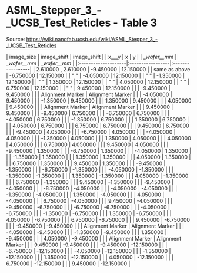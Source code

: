 # ASML_Stepper_3_-_UCSB_Test_Reticles - Table 3

Source: https://wiki.nanofab.ucsb.edu/wiki/ASML_Stepper_3_-_UCSB_Test_Reticles

| image_size          | image_shift      | image_shift      |
| x___y               | x                | y                |
| __wafer__mm_        | __wafer__mm_     | __wafer__mm_     |
|:--------------------|:-----------------|:-----------------|
| 2.610000 , 2.610000 | -9.450000        | 12.150000        |
| same as above       | -6.750000        | 12.150000        |
| " "                 | -4.050000        | 12.150000        |
| " "                 | -1.350000        | 12.150000        |
| " "                 | 1.350000         | 12.150000        |
| " "                 | 4.050000         | 12.150000        |
| " "                 | 6.750000         | 12.150000        |
| " "                 | 9.450000         | 12.150000        |
|                     | -9.450000        | 9.450000         |
|                     | Alignment Marker | Alignment Marker |
|                     | -4.050000        | 9.450000         |
|                     | -1.350000        | 9.450000         |
|                     | 1.350000         | 9.450000         |
|                     | 4.050000         | 9.450000         |
|                     | Alignment Marker | Alignment Marker |
|                     | 9.450000         | 9.450000         |
|                     | -9.450000        | 6.750000         |
|                     | -6.750000        | 6.750000         |
|                     | -4.050000        | 6.750000         |
|                     | -1.350000        | 6.750000         |
|                     | 1.350000         | 6.750000         |
|                     | 4.050000         | 6.750000         |
|                     | 6.750000         | 6.750000         |
|                     | 9.450000         | 6.750000         |
|                     | -9.450000        | 4.050000         |
|                     | -6.750000        | 4.050000         |
|                     | -4.050000        | 4.050000         |
|                     | -1.350000        | 4.050000         |
|                     | 1.350000         | 4.050000         |
|                     | 4.050000         | 4.050000         |
|                     | 6.750000         | 4.050000         |
|                     | 9.450000         | 4.050000         |
|                     | -9.450000        | 1.350000         |
|                     | -6.750000        | 1.350000         |
|                     | -4.050000        | 1.350000         |
|                     | -1.350000        | 1.350000         |
|                     | 1.350000         | 1.350000         |
|                     | 4.050000         | 1.350000         |
|                     | 6.750000         | 1.350000         |
|                     | 9.450000         | 1.350000         |
|                     | -9.450000        | -1.350000        |
|                     | -6.750000        | -1.350000        |
|                     | -4.050000        | -1.350000        |
|                     | -1.350000        | -1.350000        |
|                     | 1.350000         | -1.350000        |
|                     | 4.050000         | -1.350000        |
|                     | 6.750000         | -1.350000        |
|                     | 9.450000         | -1.350000        |
|                     | -9.450000        | -4.050000        |
|                     | -6.750000        | -4.050000        |
|                     | -4.050000        | -4.050000        |
|                     | -1.350000        | -4.050000        |
|                     | 1.350000         | -4.050000        |
|                     | 4.050000         | -4.050000        |
|                     | 6.750000         | -4.050000        |
|                     | 9.450000         | -4.050000        |
|                     | -9.450000        | -6.750000        |
|                     | -6.750000        | -6.750000        |
|                     | -4.050000        | -6.750000        |
|                     | -1.350000        | -6.750000        |
|                     | 1.350000         | -6.750000        |
|                     | 4.050000         | -6.750000        |
|                     | 6.750000         | -6.750000        |
|                     | 9.450000         | -6.750000        |
|                     | -9.450000        | -9.450000        |
|                     | Alignment Marker | Alignment Marker |
|                     | -4.050000        | -9.450000        |
|                     | -1.350000        | -9.450000        |
|                     | 1.350000         | -9.450000        |
|                     | 4.050000         | -9.450000        |
|                     | Alignment Marker | Alignment Marker |
|                     | 9.450000         | -9.450000        |
|                     | -9.450000        | -12.150000       |
|                     | -6.750000        | -12.150000       |
|                     | -4.050000        | -12.150000       |
|                     | -1.350000        | -12.150000       |
|                     | 1.350000         | -12.150000       |
|                     | 4.050000         | -12.150000       |
|                     | 6.750000         | -12.150000       |
|                     | 9.450000         | -12.150000       |
